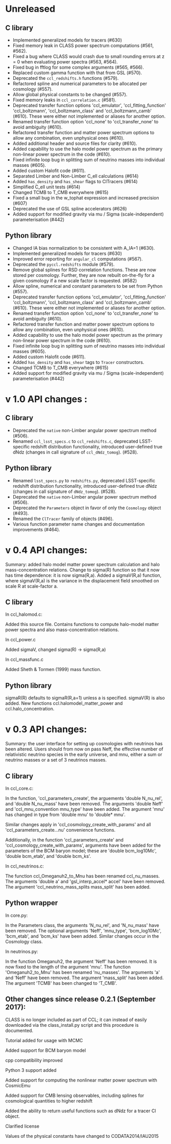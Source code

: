# Unreleased

## C library
- Implemented generalized models for tracers (#630)
- Fixed memory leak in CLASS power spectrum computations (#561, #562).
- Fixed a bug where CLASS would crash due to small rounding errors at z = 0
  when evaluating power spectra (#563, #564).
- Fixed bug in fftlog for some complex arguments (#565, #566).
- Replaced custom gamma function with that from GSL (#570).
- Deprecated the `ccl_redshifts.h` functions (#579).
- Refactored spline and numerical parameters to be allocated per cosmology (#557).
- Allow global physical constants to be changed (#557).
- Fixed memory leaks in `ccl_correlation.c` (#581).
- Deprecated transfer function options 'ccl_emulator', 'ccl_fitting_function'
  'ccl_boltzmann', 'ccl_boltzmann_class' and 'ccl_boltzmann_camb' (#610). These
  were either not implemented or aliases for another option.
- Renamed transfer function option 'ccl_none' to 'ccl_transfer_none' to avoid
  ambiguity (#610).
- Refactored transfer function and matter power spectrum options to allow
  any combination, even unphysical ones (#610).
- Added additional header and source files for clarity (#610).
- Added capability to use the halo model power spectrum as the primary
  non-linear power spectrum in the code (#610).
- Fixed infinite loop bug in splitting sum of neutrino masses into individual masses (#605).
- Added custom Halofit code (#611).
- Separated Limber and Non-Limber C_ell calculations (#614)
- Added `has_density` and `has_shear` flags to ClTracers (#614)
- Simplified C_ell unit tests (#614)
- Changed TCMB to T_CMB everywhere (#615)	
- Fixed a small bug in the w_tophat expression and increased precision (#607)
- Deprecated the use of GSL spline accelerators (#626)
- Added support for modified gravity via mu / Sigma (scale-independent) parameterisation (#442)

## Python library
- Changed IA bias normalization to be consistent with A_IA=1 (#630).
- Implemented generalized models for tracers (#630)
- Improved error reporting for `angular_cl` computations (#567).
- Deprecated the `pyccl.redshifts` module (#579).
- Remove global splines for RSD correlation functions. These are now stored
  per cosmology. Further, they are now rebuilt on-the-fly for a given
  cosmology if a new scale factor is requested. (#582)
- Allow spline, numerical and constant parameters to be set from Python (#557).
- Deprecated transfer function options 'ccl_emulator', 'ccl_fitting_function'
  'ccl_boltzmann', 'ccl_boltzmann_class' and 'ccl_boltzmann_camb' (#610). These
  were either not implemented or aliases for another option.
- Renamed transfer function option 'ccl_none' to 'ccl_transfer_none' to avoid
  ambiguity (#610).
- Refactored transfer function and matter power spectrum options to allow
  any combination, even unphysical ones (#610).
- Added capability to use the halo model power spectrum as the primary
  non-linear power spectrum in the code (#610).
- Fixed infinite loop bug in splitting sum of neutrino masses into individual masses (#605).
- Added custom Halofit code (#611).
- Added `has_density` and `has_shear` tags to `Tracer` constructors.
- Changed TCMB to T_CMB everywhere (#615)
- Added support for modified gravity via mu / Sigma (scale-independent) parameterisation (#442)

# v 1.0 API changes :

## C library
- Deprecated the `native` non-Limber angular power spectrum method (#506).
- Renamed `ccl_lsst_specs.c` to `ccl_redshifts.c`, deprecated LSST-specific redshift distribution functionality, introduced user-defined true dNdz (changes in call signature of `ccl_dNdz_tomog`). (#528).

## Python library
- Renamed `lsst_specs.py` to `redshifts.py`, deprecated LSST-specific redshift distribution functionality, introduced user-defined true dNdz (changes in call signature of `dNdz_tomog`). (#528).
- Deprecated the `native` non-Limber angular power spectrum method (#506).
- Deprecated the `Parameters` object in favor of only the `Cosmology` object (#493).
- Renamed the `ClTracer` family of objects (#496).
- Various function parameter name changes and documentation improvements (#464).

# v 0.4 API changes:

Summary: added halo model matter power spectrum calculation and halo mass-concentration relations. Change to sigma(R) function so that it now has time dependence: it is now sigma(R,a). Added a sigmaV(R,a) function, where sigmaV(R,a) is the variance in the displacement field smoothed on scale R at scale-factor a.

## C library
In ccl_halomod.c:

Added this source file. Contains functions to compute halo-model matter power spectra and also mass-concentration relations.

In ccl_power.c

Added sigmaV, changed sigma(R) -> sigma(R,a)

In ccl_massfunc.c

Added Sheth & Tormen (1999) mass function.

## Python library

sigmaR(R) defaults to sigmaR(R,a=1) unless a is specified. sigmaV(R) is also added. New functions ccl.halomodel_matter_power and ccl.halo_concentration.

# v 0.3 API changes:

Summary: the user interface for setting up cosmologies with neutrinos has been altered. Users should from now on pass Neff, the effective number of relativistic neutrino species in the early universe, and mnu, either a sum or neutrino masses or a set of 3 neutrinos masses.

## C library
In ccl_core.c:

In the function, 'ccl\_parameters\_create', the arguements 'double N\_nu\_rel', and 'double N\_nu\_mass' have been removed. The arguments 'double Neff' and 'ccl\_mnu\_convention mnu\_type' have been added. The argument 'mnu' has changed in type from 'double mnu' to 'double* mnu'.

Similar changes apply in 'ccl\_cosmology\_create\_with\_params' and all 'ccl\_parameters\_create...nu' convenience functions.

Additionally, in the function 'ccl\_parameters\_create' and 'ccl\_cosmology\_create\_with\_params', arguments have been added for the parameters of the BCM baryon model; these are 'double bcm\_log10Mc', 'double bcm\_etab', and 'double bcm\_ks'.

In ccl_neutrinos.c:

The function ccl\_Omeganuh2\_to\_Mnu has been renamed ccl\_nu\_masses. The arguments 'double a' and 'gsl\_interp\_accel* accel' have been removed. The argument 'ccl\_neutrino\_mass\_splits mass\_split' has been added.

## Python wrapper
In core.py:

In the Parameters class, the arguments 'N\_nu\_rel', and 'N\_nu\_mass' have been removed. The optional arguments 'Neff', 'mnu\_type', 'bcm\_log10Mc', 'bcm\_etab', and 'bcm\_ks' have been added. Similar changes occur in the Cosmology class.

In neutrinos.py:

In the function Omeganuh2, the argument 'Neff' has been removed. It is now fixed to the length of the argument 'mnu'.
The function 'Omeganuh2\_to\_Mnu' has been renamed 'nu\_masses'. The arguments 'a' and 'Neff' have been removed. The argument 'mass\_split' has been added.
The argument 'TCMB' has been changed to 'T_CMB'.

## Other changes since release 0.2.1 (September 2017):

CLASS is no longer included as part of CCL; it can instead of easily downloaded via the class_install.py script and this procedure is documented.

Tutorial added for usage with MCMC

Added support for BCM baryon model

cpp compatibility improved

Python 3 support added

Added support for computing the nonlinear matter power spectrum with CosmicEmu

Added support for CMB lensing observables, including splines for cosmological quantities to higher redshift

Added the ability to return useful functions such as dNdz for a tracer Cl object.

Clarified license

Values of the physical constants have changed to CODATA2014/IAU2015
